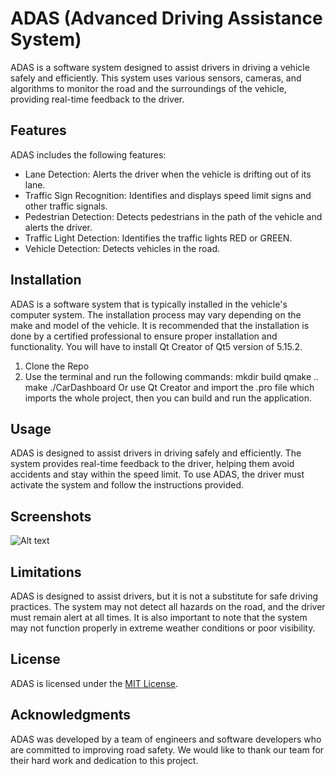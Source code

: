 # ADAS (Advanced Driving Assistance System)

ADAS is a software system designed to assist drivers in driving a vehicle safely and efficiently. This system uses various sensors, cameras, and algorithms to monitor the road and the surroundings of the vehicle, providing real-time feedback to the driver.

## Features

ADAS includes the following features:

- Lane Detection: Alerts the driver when the vehicle is drifting out of its lane.
- Traffic Sign Recognition: Identifies and displays speed limit signs and other traffic signals.
- Pedestrian Detection: Detects pedestrians in the path of the vehicle and alerts the driver.
- Traffic Light Detection: Identifies the traffic lights RED or GREEN.
- Vehicle Detection: Detects vehicles in the road.


## Installation

ADAS is a software system that is typically installed in the vehicle's computer system. The installation process may vary depending on the make and model of the vehicle. It is recommended that the installation is done by a certified professional to ensure proper installation and functionality.
You will have to install Qt Creator of Qt5 version of 5.15.2.
1. Clone the Repo
2. Use the terminal and run the following commands:
mkdir build
qmake ..
make
./CarDashboard
Or use Qt Creator and import the .pro file which imports the whole project, then you can build and run the application.


## Usage

ADAS is designed to assist drivers in driving safely and efficiently. The system provides real-time feedback to the driver, helping them avoid accidents and stay within the speed limit. To use ADAS, the driver must activate the system and follow the instructions provided.

## Screenshots
![Alt text](https://cdn.discordapp.com/attachments/713200460462293022/1132074215126880326/image.png)


## Limitations

ADAS is designed to assist drivers, but it is not a substitute for safe driving practices. The system may not detect all hazards on the road, and the driver must remain alert at all times. It is also important to note that the system may not function properly in extreme weather conditions or poor visibility.

## License

ADAS is licensed under the [MIT License](https://opensource.org/licenses/MIT). 

## Acknowledgments

ADAS was developed by a team of engineers and software developers who are committed to improving road safety. We would like to thank our team for their hard work and dedication to this project.
